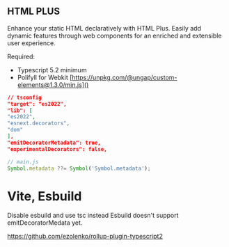 HTML PLUS
---
Enhance your static HTML declaratively with HTML Plus. Easily add dynamic features through web components for an
enriched and extensible user experience.

Required:

- Typescript 5.2 minimum
- Polifyll for Webkit [https://unpkg.com/@ungap/custom-elements@1.3.0/min.js]()

```json
// tsconfig
"target": "es2022",
"lib": [
"es2022",
"esnext.decorators",
"dom"
],
"emitDecoratorMetadata": true,
"experimentalDecorators": false,
```

```ts
// main.js
Symbol.metadata ??= Symbol('Symbol.metadata');
```

# Vite, Esbuild

Disable esbuild and use tsc instead
Esbuild doesn't support emitDecoratorMedata yet.

https://github.com/ezolenko/rollup-plugin-typescript2